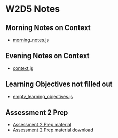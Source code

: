 # W2D5 Notes

## Morning Notes on Context

- [morning_notes.js]

## Evening Notes on Context

- [context.js]

## Learning Objectives not filled out

- [empty_learning_objectives.js]

## Assessment 2 Prep

- [Assessment 2 Prep material]
- [Assessment 2 Prep material download]

[morning_notes.js]: ./morning_notes.js
[empty_learning_objectives.js]: ../assessment2Prep/empty_learning_objectives.js
[context.js]: ./context.js
[assessment 2 prep material]: ../assessment2Prep
[assessment 2 prep material download]: ../assessment2Prep.zip
